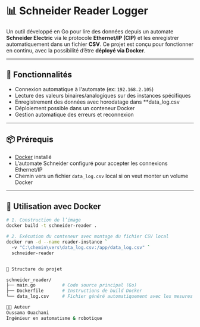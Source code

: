 # 📊 Schneider Reader Logger

Un outil développé en Go pour lire des données depuis un automate **Schneider Electric** via le protocole **Ethernet/IP (CIP)** et les enregistrer automatiquement dans un fichier **CSV**. Ce projet est conçu pour fonctionner en continu, avec la possibilité d’être **déployé via Docker**.

---

## 🚀 Fonctionnalités

- Connexion automatique à l'automate (ex: `192.168.2.105`)
- Lecture des valeurs binaires/analogiques sur des instances spécifiques
- Enregistrement des données avec horodatage dans **data_log.csv
- Déploiement possible dans un conteneur Docker
- Gestion automatique des erreurs et reconnexion

---

## 📦 Prérequis

- [Docker](https://www.docker.com/) installé
- L’automate Schneider configuré pour accepter les connexions Ethernet/IP
- Chemin vers un fichier `data_log.csv` local si on veut monter un volume Docker

---

## 🐳 Utilisation avec Docker

```bash
# 1. Construction de l’image
docker build -t schneider-reader .

# 2. Exécution du conteneur avec montage du fichier CSV local
docker run -d --name reader-instance `
  -v "C:\chemin\vers\data_log.csv:/app/data_log.csv" `
  schneider-reader


🧱 Structure du projet

schneider_reader/
├── main.go          # Code source principal (Go)
├── Dockerfile       # Instructions de build Docker
└── data_log.csv     # Fichier généré automatiquement avec les mesures

👨‍💻 Auteur
Oussama Ouachani
Ingénieur en automatisme & robotique

